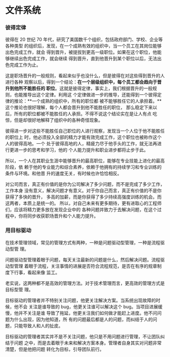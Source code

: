 # 文件系统


### 彼得定律
彼得在 20 世纪 70 年代，研究了美国数千个组织，包括政府部门、学校、企业等各种类型
的组织后，发现，在一个成熟有效的组织中，当一个员工在其岗位能够出色完成工作，就会
得到晋升，被提拔到更高一级职位。如果在这个职位，他能够继续出色完成工作，就会继续
得到晋升，直到他晋升到某个职位以后，无法出色完成工作为止。

这是职场晋升的一般规则，看起来似乎也没什么，但是彼得在对这些得到晋升的人进行各种
观察以后，得到一个结论：**在一个层级组织中，每个员工都会趋向于晋升到他所不能胜任的
职位**。这就是彼得定律，事实上，我们根据晋升的一般规则，也能推导出这个定律。利用这
个定律做进一步的推导，还能得到一个彼得定律的推论：**一个成熟的组织中，所有的职位都
被不能够胜任它的人承担着。**这个推论也很好理解，每个人都会晋升到他不能胜任的职位，
那么稳定下来以后，所有的职位都被不能胜任的人承担。不得不说这个结论实在是让人有点
吃惊，但是却很好地解释了组织中的各种奇怪现象。

彼得进一步对这些不能胜任自己职位的人进行观察，发现当一个人位于他不能胜任的职位上
时，他必须投入全部的精力才能有效完成工作，这个职位也被称作这个人的彼得高地。一个
处于彼得高地的人，精疲力尽于他手头的工作，就无法再进行更进一步的思考和学习，他的
个人能力提升和职业进步都将止步于此。

所以，一个人在其职业生涯中能够晋升的最高职位，能够在专业技能上进化的最高阶段，依
赖于他的专业能力和综合素养，依赖于他拥有的持续学习和专业训练的条件与环境。和他晋
升的速度无关，有时候也许恰恰相反。

对公司而言，真正有价值的是你为公司解决了多少问题，而不是完成了多少工作，工作本身
没有意义，解决问题才有意义。对于你自己而言，真正有价值的不是你获得了多快的晋升，
多高的加薪，而是你获得了多少持续高强度训练的机会。而这两者，本质上是统一的。
所以，对自己未来有更多期待，更有进取心的工程师们，应该将精力更多放在发现企业中的
各种问题并致力于去解决问题，在这个过程中，你将同步收获职场晋升和个人能力提升。

### 用目标驱动
在技术管理领域，常见的管理方式有两种，一种是问题驱动型管理，一种是流程驱动型管
理。

问题驱动型管理着眼于问题，每天关注最新的问题是什么，然后解决问题。流程驱动型管理
着眼于流程，关注事情的进展是否符合流程规范，是否在有序的规章制度下行事，看起来像
监工。

老实说，这两种都不是高效的管理方法。对于技术管理而言，更高效的管理方式是目标型管
理。

目标驱动的管理者并不特别关注问题，他更关注解决方案。当系统出现故障的时候，他不会
关注是谁导致的 bug，他更关注谁可以解决这个 bug。当项目进展缓慢，他并不关注是谁
导致了拖延，他更关注我们如何做才能赶上进度。他不问问题为什么出现，因为他知道，所
有的问题最后都是人的问题，而纠结于人的问题，只能导致人和人的扯皮。

目标驱动的管理者其实并不是不关注问题，他只是不用问题进行管理，不让团队纠结于问题
之中，而是去着眼于未来和解决方案本身。管理者自身其实对问题非常清楚，但是他把问题
转化为目标，引导团队前行。
